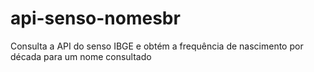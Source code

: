 # api-senso-nomesbr
Consulta a API do senso IBGE e obtém a frequência de nascimento por década para um nome consultado
